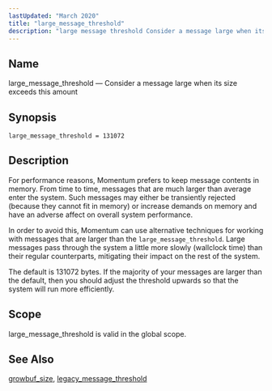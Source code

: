 ```yaml
---
lastUpdated: "March 2020"
title: "large_message_threshold"
description: "large message threshold Consider a message large when its size exceeds this amount large message threshold 131072 For performance reasons Momentum prefers to keep message contents in memory From time to time messages that are much larger than average enter the system Such messages may either be transiently rejected because..."
---
```


<a name="conf.ref.large_message_threshold"></a> 
## Name

large_message_threshold — Consider a message large when its size exceeds this amount

## Synopsis

`large_message_threshold = 131072`

<a name="idp24973984"></a> 
## Description

For performance reasons, Momentum prefers to keep message contents in memory. From time to time, messages that are much larger than average enter the system. Such messages may either be transiently rejected (because they cannot fit in memory) or increase demands on memory and have an adverse affect on overall system performance.

In order to avoid this, Momentum can use alternative techniques for working with messages that are larger than the `large_message_threshold`. Large messages pass through the system a little more slowly (wallclock time) than their regular counterparts, mitigating their impact on the rest of the system.

The default is 131072 bytes. If the majority of your messages are larger than the default, then you should adjust the threshold upwards so that the system will run more efficiently.

<a name="idp24977952"></a> 
## Scope

large_message_threshold is valid in the global scope.

<a name="idp24979792"></a> 
## See Also

[growbuf_size](/momentum/4/config/ref-growbuf-size), [legacy_message_threshold](/momentum/4/config/ref-legacy-message-threshold)
